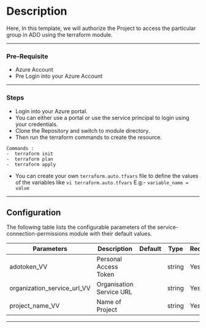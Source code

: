 # Description
Here, In this template, we will authorize the Project to access the particular group in ADO using the terraform module. 


---

### Pre-Requisite
* Azure Account
* Pre Login into your Azure Account

---
### Steps
* Login into your Azure portal.
* You can either use a portal or use the service principal to login using your credentials.
* Clone the Repository and switch to module directory.
* Then run the terraform commands to create the resource.

```
Commands :
-  terraform init
-  terraform plan
-  terraform apply
```
* You can create your own `terraform.auto.tfvars` file to define the values of the variables like `vi terraform.auto.tfvars`
  E.g:-
  `variable_name = value`
---

## Configuration

The following table lists the configurable parameters of the service-connection-permissions module with their default values.

| Parameters                         | Description                                        | Default | Type   | Required |
|------------------------------------|----------------------------------------------------|---------|--------|----------|
| adotoken_VV                        | Personal Access Token                              |         | string | Yes      |  
| organization_service_url_VV        | Organisation Service URL                           |         | string | Yes      |  
| project_name_VV                    | Name of Project                                    |         | string | Yes      |
 
---

